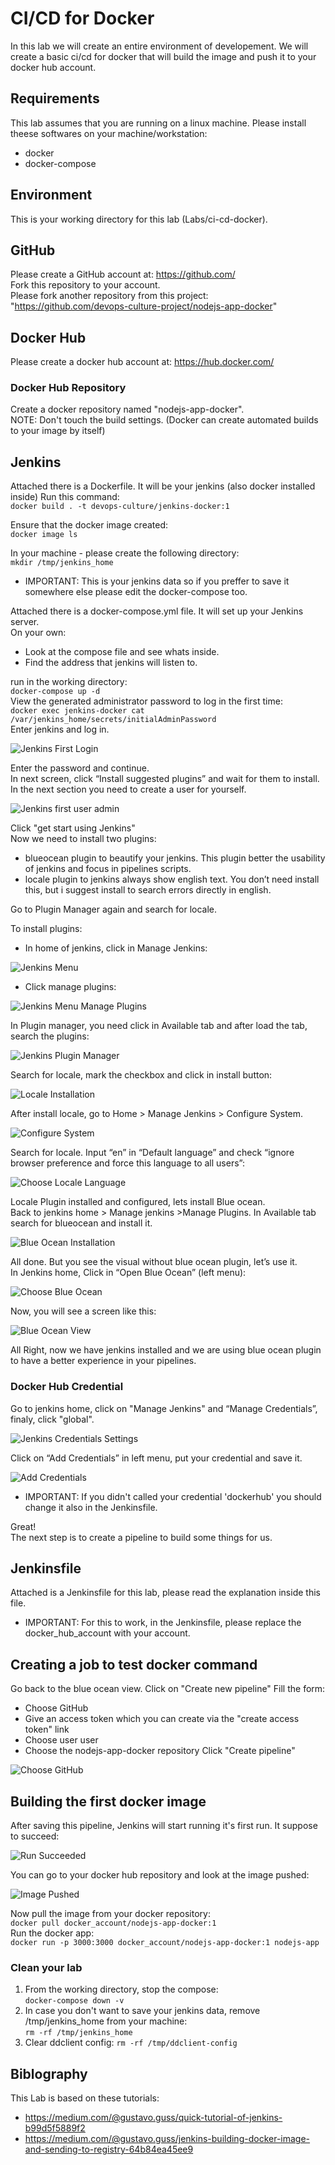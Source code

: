 # CI/CD for Docker
In this lab we will create an entire environment of developement.
We will create a basic ci/cd for docker that will build the image and push it to your docker hub account.

## Requirements
This lab assumes that you are running on a linux machine.
Please install theese softwares on your machine/workstation:
* docker 
* docker-compose

## Environment
This is your working directory for this lab (Labs/ci-cd-docker).

## GitHub
Please create a GitHub account at: https://github.com/  
Fork this repository to your account.  
Please fork another repository from this project: "https://github.com/devops-culture-project/nodejs-app-docker"

## Docker Hub
Please create a docker hub account at: https://hub.docker.com/

### Docker Hub Repository
Create a docker repository named "nodejs-app-docker".  
NOTE: Don't touch the build settings. (Docker can create automated builds to your image by itself)

## Jenkins
Attached there is a Dockerfile. It will be your jenkins (also docker installed inside)
Run this command:  
    `docker build . -t devops-culture/jenkins-docker:1`  

Ensure that the docker image created:  
    `docker image ls`  

In your machine - please create the following directory:  
    `mkdir /tmp/jenkins_home`  
* IMPORTANT: This is your jenkins data so if you preffer to save it somewhere else please edit the docker-compose too.

Attached there is a docker-compose.yml file. It will set up your Jenkins server.  
On your own:
* Look at the compose file and see whats inside.
* Find the address that jenkins will listen to.  

run in the working directory:  
    `docker-compose up -d`  
View the generated administrator password to log in the first time:  
    `docker exec jenkins-docker cat /var/jenkins_home/secrets/initialAdminPassword`  
Enter jenkins and log in.

![Jenkins First Login](pictures/jenkins-first-login.png)

Enter the password and continue.  
In next screen, click “Install suggested plugins” and wait for them to install.  
In the next section you need to create a user for yourself.

![Jenkins first user admin](pictures/create-first-user-admin.png)

Click "get start using Jenkins"  
Now we need to install two plugins:
* blueocean plugin to beautify your jenkins. This plugin better the usability of jenkins and focus in pipelines scripts.
* locale plugin to jenkins always show english text. You don’t need install this, but i suggest install to search errors directly in english.

Go to Plugin Manager again and search for locale.

To install plugins:
- In home of jenkins, click in Manage Jenkins:

![Jenkins Menu](pictures/jenkins-menu.png)

- Click manage plugins:

![Jenkins Menu Manage Plugins](pictures/jenkins-manage-plugins.png)

In Plugin manager, you need click in Available tab and after load the tab, search the plugins:

![Jenkins Plugin Manager](pictures/plugin-manager.png)

Search for locale, mark the checkbox and click in install button:

![Locale Installation](pictures/locale-install.png)

After install locale, go to Home > Manage Jenkins > Configure System.

![Configure System](pictures/jenkins-configure-system.png)

Search for locale. Input “en” in “Default language” and check “ignore browser preference and force this language to all users”:

![Choose Locale Language](pictures/locale-lang.png)

Locale Plugin installed and configured, lets install Blue ocean.  
Back to jenkins home > Manage jenkins >Manage Plugins. In Available tab search for blueocean and install it.

![Blue Ocean Installation](pictures/blueocean-install.png)

All done. But you see the visual without blue ocean plugin, let’s use it.  
In Jenkins home, Click in “Open Blue Ocean” (left menu):

![Choose Blue Ocean](pictures/jenkins-menu-blueocean.png)

Now, you will see a screen like this:

![Blue Ocean View](pictures/blue-ocean-jenkins-view.png)

All Right, now we have jenkins installed and we are using blue ocean plugin to have a better experience in your pipelines.

### Docker Hub Credential
Go to jenkins home, click on "Manage Jenkins" and “Manage Credentials”, finaly, click "global".

![Jenkins Credentials Settings](pictures/jenkins-cred.png)

Click on “Add Credentials” in left menu, put your credential and save it.

![Add Credentials](pictures/jenkins-create-credentials.png)

* IMPORTANT: If you didn't called your credential 'dockerhub' you should change it also in the Jenkinsfile.

Great!  
The next step is to create a pipeline to build some things for us.

## Jenkinsfile
Attached is a Jenkinsfile for this lab, please read the explanation inside this file.  
* IMPORTANT: For this to work, in the Jenkinsfile, please replace the docker_hub_account with your account.

## Creating a job to test docker command
Go back to the blue ocean view.
Click on "Create new pipeline"
Fill the form:
* Choose GitHub
* Give an access token which you can create via the "create access token" link
* Choose user user
* Choose the nodejs-app-docker repository
Click "Create pipeline"

![Choose GitHub](pictures/create-pipeline.png)

## Building the first docker image 
After saving this pipeline, Jenkins will start running it's first run.
It suppose to succeed:

![Run Succeeded](pictures/jenkins-succeed-run.png)

You can go to your docker hub repository and look at the image pushed:

![Image Pushed](pictures/image-pushed.png)

Now pull the image from your docker repository:  
    `docker pull docker_account/nodejs-app-docker:1`  
Run the docker app:  
    `docker run -p 3000:3000 docker_account/nodejs-app-docker:1 nodejs-app`

### Clean your lab
1. From the working directory, stop the compose:  
    `docker-compose down -v`
1. In case you don't want to save your jenkins data, remove /tmp/jenkins_home from your machine:  
    `rm -rf /tmp/jenkins_home`  
1. Clear ddclient config:
    `rm -rf /tmp/ddclient-config`

## Biblography
This Lab is based on these tutorials:  
* https://medium.com/@gustavo.guss/quick-tutorial-of-jenkins-b99d5f5889f2
* https://medium.com/@gustavo.guss/jenkins-building-docker-image-and-sending-to-registry-64b84ea45ee9
